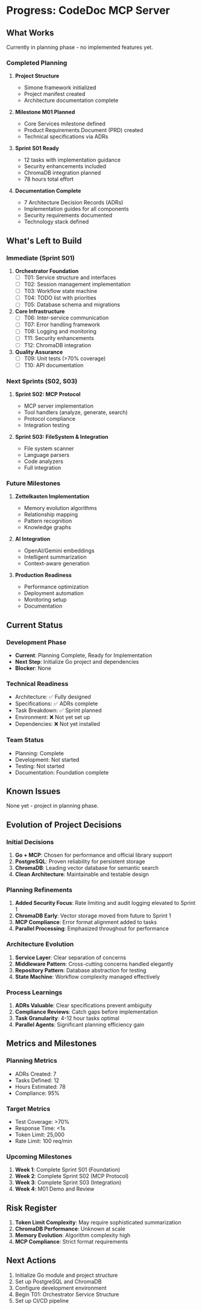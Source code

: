 # Progress: CodeDoc MCP Server

## What Works
Currently in planning phase - no implemented features yet.

### Completed Planning
1. **Project Structure**
   - Simone framework initialized
   - Project manifest created
   - Architecture documentation complete

2. **Milestone M01 Planned**
   - Core Services milestone defined
   - Product Requirements Document (PRD) created
   - Technical specifications via ADRs

3. **Sprint S01 Ready**
   - 12 tasks with implementation guidance
   - Security enhancements included
   - ChromaDB integration planned
   - 78 hours total effort

4. **Documentation Complete**
   - 7 Architecture Decision Records (ADRs)
   - Implementation guides for all components
   - Security requirements documented
   - Technology stack defined

## What's Left to Build

### Immediate (Sprint S01)
1. **Orchestrator Foundation**
   - [ ] T01: Service structure and interfaces
   - [ ] T02: Session management implementation
   - [ ] T03: Workflow state machine
   - [ ] T04: TODO list with priorities
   - [ ] T05: Database schema and migrations

2. **Core Infrastructure**
   - [ ] T06: Inter-service communication
   - [ ] T07: Error handling framework
   - [ ] T08: Logging and monitoring
   - [ ] T11: Security enhancements
   - [ ] T12: ChromaDB integration

3. **Quality Assurance**
   - [ ] T09: Unit tests (>70% coverage)
   - [ ] T10: API documentation

### Next Sprints (S02, S03)
1. **Sprint S02: MCP Protocol**
   - MCP server implementation
   - Tool handlers (analyze, generate, search)
   - Protocol compliance
   - Integration testing

2. **Sprint S03: FileSystem & Integration**
   - File system scanner
   - Language parsers
   - Code analyzers
   - Full integration

### Future Milestones
1. **Zettelkasten Implementation**
   - Memory evolution algorithms
   - Relationship mapping
   - Pattern recognition
   - Knowledge graphs

2. **AI Integration**
   - OpenAI/Gemini embeddings
   - Intelligent summarization
   - Context-aware generation

3. **Production Readiness**
   - Performance optimization
   - Deployment automation
   - Monitoring setup
   - Documentation

## Current Status

### Development Phase
- **Current**: Planning Complete, Ready for Implementation
- **Next Step**: Initialize Go project and dependencies
- **Blocker**: None

### Technical Readiness
- Architecture: ✅ Fully designed
- Specifications: ✅ ADRs complete
- Task Breakdown: ✅ Sprint planned
- Environment: ❌ Not yet set up
- Dependencies: ❌ Not yet installed

### Team Status
- Planning: Complete
- Development: Not started
- Testing: Not started
- Documentation: Foundation complete

## Known Issues
None yet - project in planning phase.

## Evolution of Project Decisions

### Initial Decisions
1. **Go + MCP**: Chosen for performance and official library support
2. **PostgreSQL**: Proven reliability for persistent storage
3. **ChromaDB**: Leading vector database for semantic search
4. **Clean Architecture**: Maintainable and testable design

### Planning Refinements
1. **Added Security Focus**: Rate limiting and audit logging elevated to Sprint 1
2. **ChromaDB Early**: Vector storage moved from future to Sprint 1
3. **MCP Compliance**: Error format alignment added to tasks
4. **Parallel Processing**: Emphasized throughout for performance

### Architecture Evolution
1. **Service Layer**: Clear separation of concerns
2. **Middleware Pattern**: Cross-cutting concerns handled elegantly
3. **Repository Pattern**: Database abstraction for testing
4. **State Machine**: Workflow complexity managed effectively

### Process Learnings
1. **ADRs Valuable**: Clear specifications prevent ambiguity
2. **Compliance Reviews**: Catch gaps before implementation
3. **Task Granularity**: 4-12 hour tasks optimal
4. **Parallel Agents**: Significant planning efficiency gain

## Metrics and Milestones

### Planning Metrics
- ADRs Created: 7
- Tasks Defined: 12
- Hours Estimated: 78
- Compliance: 95%

### Target Metrics
- Test Coverage: >70%
- Response Time: <1s
- Token Limit: 25,000
- Rate Limit: 100 req/min

### Upcoming Milestones
1. **Week 1**: Complete Sprint S01 (Foundation)
2. **Week 2**: Complete Sprint S02 (MCP Protocol)
3. **Week 3**: Complete Sprint S03 (Integration)
4. **Week 4**: M01 Demo and Review

## Risk Register
1. **Token Limit Complexity**: May require sophisticated summarization
2. **ChromaDB Performance**: Unknown at scale
3. **Memory Evolution**: Algorithm complexity high
4. **MCP Compliance**: Strict format requirements

## Next Actions
1. Initialize Go module and project structure
2. Set up PostgreSQL and ChromaDB
3. Configure development environment
4. Begin T01: Orchestrator Service Structure
5. Set up CI/CD pipeline